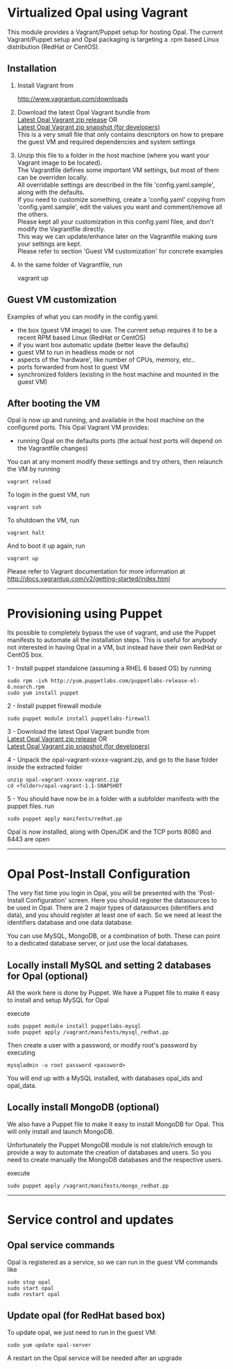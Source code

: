 # Virtualized Opal using Vagrant

This module provides a Vagrant/Puppet setup for hosting Opal.
The current Vagrant/Puppet setup and Opal packaging is targeting a .rpm based Linux distribution (RedHat or CentOS).

## Installation

1. Install Vagrant from

    http://www.vagrantup.com/downloads
2. Download the latest Opal Vagrant bundle from <br> [Latest Opal Vagrant zip release](http://repo.thehyve.nl/service/local/artifact/maven/redirect?r=releases&g=org.obiba.opal.sesi&a=opal-vagrant&e=zip&v=LATEST&c=vagrant) OR <br> [Latest Opal Vagrant zip snapshot (for developers)](http://repo.thehyve.nl/service/local/artifact/maven/redirect?r=snapshots&g=org.obiba.opal.sesi&a=opal-vagrant&e=zip&v=LATEST&c=vagrant)<br> This is a very small file that only contains descriptors on how to prepare the guest VM and required dependencies and system settings<br>
3. Unzip this file to a folder in the host machine (where you want your Vagrant image to be located).<br>
The Vagrantfile defines some important VM settings, but most of them can be overriden locally.<br>
All overridable settings are described in the file 'config.yaml.sample', along with the defaults.<br>
If you need to customize something, create a 'config.yaml' copying from 'config.yaml.sample', edit the values you want and comment/remove all the others.<br>
Please kept all your customization in this config.yaml filee, and don't modify the Vagrantfile directly.<br>
This way we can update/enhance later on the Vagrantfile making sure your settings are kept.<br>
Please refer to section 'Guest VM customization' for concrete examples<br>
4. In the same folder of Vagrantfile, run

    vagrant up


## Guest VM customization

Examples of what you can modify in the config.yaml:

 * the box (guest VM image) to use. The current setup requires it to be a recent RPM based Linux (RedHat or CentOS)
 * if you want box automatic update (better leave the defaults)
 * guest VM to run in headless mode or not
 * aspects of the 'hardware', like number of CPUs, memory, etc..
 * ports forwarded from host to guest VM
 * synchronized folders (existing in the host machine and mounted in the guest VM)

## After booting the VM

Opal is now up and running, and available in the host machine on the configured ports.
This Opal Vagrant VM provides:
* running Opal on the defaults ports (the actual host ports will depend on the Vagrantfile changes)

You can at any moment modify these settings and try others, then relaunch the VM by running

    vagrant reload

To login in the guest VM, run

    vagrant ssh

To shutdown the VM, run

    vagrant halt

And to boot it up again, run

    vagrant up

Please refer to Vagrant documentation for more information at
    http://docs.vagrantup.com/v2/getting-started/index.html

---

# Provisioning using Puppet

Its possible to completely bypass the use of vagrant, and use the Puppet manifests to automate all the installation steps.
This is useful for anybody not interested in having Opal in a VM, but instead have their own RedHat or CentOS box.

1 - Install puppet standalone (assuming a RHEL 6 based OS) by running

    sudo rpm -ivh http://yum.puppetlabs.com/puppetlabs-release-el-6.noarch.rpm
    sudo yum install puppet

2 - Install puppet firewall module

    sudo puppet module install puppetlabs-firewall

3 - Download the latest Opal Vagrant bundle from <br> [Latest Opal Vagrant zip release](http://repo.thehyve.nl/service/local/artifact/maven/redirect?r=releases&g=org.obiba.opal.sesi&a=opal-vagrant&e=zip&v=LATEST&c=vagrant) OR <br> [Latest Opal Vagrant zip snapshot (for developers)](http://repo.thehyve.nl/service/local/artifact/maven/redirect?r=snapshots&g=org.obiba.opal.sesi&a=opal-vagrant&e=zip&v=LATEST&c=vagrant)<br>

4 - Unpack the opal-vagrant-xxxxx-vagrant.zip, and go to the base folder inside the extracted folder

    unzip opal-vagrant-xxxxx-vagrant.zip
    cd <folder>/opal-vagrant-1.1-SNAPSHOT

5 - You should have now be in a folder with a subfolder manifests with the puppet files. run

    sudo puppet apply manifests/redhat.pp


Opal is now installed, along with OpenJDK and the TCP ports 8080 and 8443 are open

---

# Opal Post-Install Configuration

The very fist time you login in Opal, you will be presented with the 'Post-Install Configuration' screen.
Here you should register the datasources to be used in Opal.
There are 2 major types of datasources (identifiers and data), and you should register at least one of each.
So we need at least the identifiers database and one data database.

You can use MySQL, MongoDB, or a combination of both.
These can point to a dedicated database server, or just use the local databases.


## Locally install MySQL and setting 2 databases for Opal (optional)

All the work here is done by Puppet.
We have a Puppet file to make it easy to install and setup MySQL for Opal

execute

    sudo puppet module install puppetlabs-mysql
    sudo puppet apply /vagrant/manifests/mysql_redhat.pp

Then create a user with a password, or modify root's password by executing

    mysqladmin -u root password <password>

You will end up with a MySQL installed, with databases opal_ids and opal_data.

## Locally install MongoDB (optional)

We also have a Puppet file to make it easy to install MongoDB for Opal.
This will only install and launch MongoDB.

Unfortunately the Puppet MongoDB module is not stable/rich enough to provide a way to automate the creation of databases and users.
So you need to create manually the MongoDB databases and the respective users.

execute

    sudo puppet apply /vagrant/manifests/mongo_redhat.pp

---

# Service control and updates

## Opal service commands
Opal is registered as a service, so we can run in the guest VM commands like

    sudo stop opal
    sudo start opal
    sudo restart opal

## Update opal (for RedHat based box)

To update opal, we just need to run in the guest VM:

    sudo yum update opal-server

A restart on the Opal service will be needed after an upgrade
